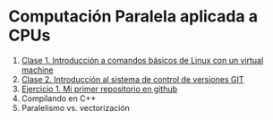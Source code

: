 # Computación Paralela aplicada a CPUs

1. [Clase 1. Introducción a comandos básicos de Linux con un virtual machine](Clase%201.%20Introducci%C3%B3n%20a%20comandos%20b%C3%A1sicos%20de%20Linux%20con%20un%20virtual%20machine.md)
2. [Clase 2. Introducción al sistema de control de versiones GIT](Clase%202.%20Introducci%C3%B3n%20al%20sistema%20de%20control%20de%20versiones%20GIT.md)
3. [Ejercicio 1. Mi primer repositorio en github](Ejercicio%201.%20Mi%20primer%20repositorio%20en%20github.md)
5. Compilando en C++ 
6. Paralelismo vs. vectorización
